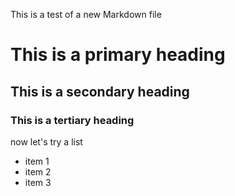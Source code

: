 This is a test of a new Markdown file

# This is a primary heading
## This is a secondary heading
###  This is a tertiary heading

now let's try a list
* item 1
* item 2
* item 3
